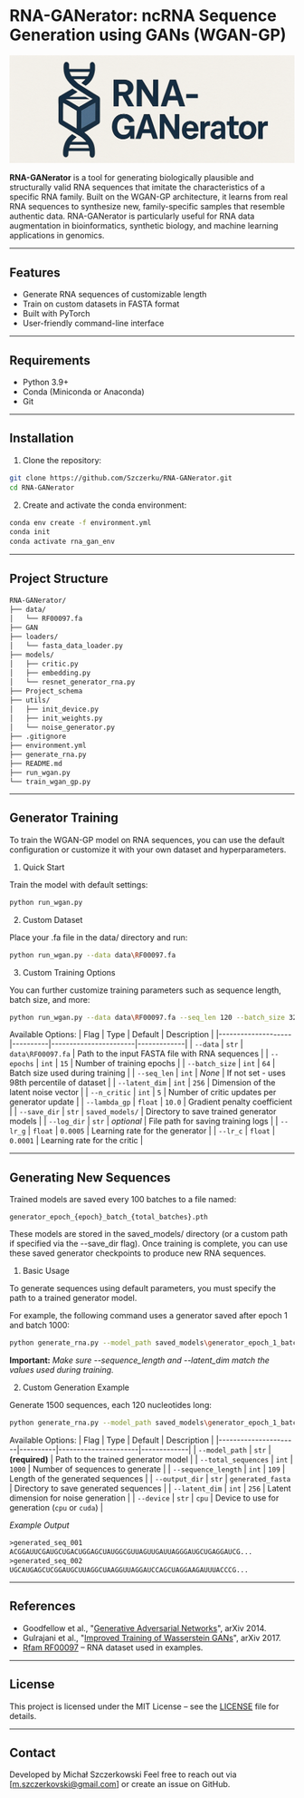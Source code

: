<!-- # GANbert-RNA -->
<!-- ## Project Schema -->
<!-- ![Diagram](Project_schema/project.drawio.svg) -->

# RNA-GANerator: ncRNA Sequence Generation using GANs (WGAN-GP)
![Logo](Project_schema/logos.png)

**RNA-GANerator** is a tool for generating biologically plausible and structurally valid RNA sequences that imitate the characteristics of a specific RNA family. Built on the WGAN-GP architecture, it learns from real RNA sequences to synthesize new, family-specific samples that resemble authentic data. RNA-GANerator is particularly useful for RNA data augmentation in bioinformatics, synthetic biology, and machine learning applications in genomics.

---

## Features

- Generate RNA sequences of customizable length
- Train on custom datasets in FASTA format
- Built with PyTorch
- User-friendly command-line interface

---

## Requirements

- Python 3.9+
- Conda (Miniconda or Anaconda)
- Git

---

## Installation

1. Clone the repository:

```bash
git clone https://github.com/Szczerku/RNA-GANerator.git
cd RNA-GANerator
```

2. Create and activate the conda environment:

```bash
conda env create -f environment.yml
conda init
conda activate rna_gan_env
```

---


## Project Structure

```plaintext
RNA-GANerator/
├── data/
│   └── RF00097.fa
├── GAN
├── loaders/
│   └── fasta_data_loader.py
├── models/
│   ├── critic.py
│   ├── embedding.py
│   └── resnet_generator_rna.py
├── Project_schema
├── utils/
│   ├── init_device.py
│   ├── init_weights.py
│   └── noise_generator.py
├── .gitignore
├── environment.yml
├── generate_rna.py
├── README.md
├── run_wgan.py
└── train_wgan_gp.py
```

---

## Generator Training

To train the WGAN-GP model on RNA sequences, you can use the default configuration or customize it with your own dataset and hyperparameters.

1. Quick Start

Train the model with default settings:
```bash
python run_wgan.py
```

2. Custom Dataset

Place your .fa file in the data/ directory and run:
```bash
python run_wgan.py --data data\RF00097.fa
```

3. Custom Training Options

You can further customize training parameters such as sequence length, batch size, and more:
```bash
python run_wgan.py --data data\RF00097.fa --seq_len 120 --batch_size 32
```

Available Options:
| Flag               | Type     | Default               | Description |
|--------------------|----------|-----------------------|-------------|
| `--data`           | `str`    | `data\RF00097.fa`     | Path to the input FASTA file with RNA sequences |
| `--epochs`         | `int`    | `15`                  | Number of training epochs |
| `--batch_size`     | `int`    | `64`                  | Batch size used during training |
| `--seq_len`        | `int`    | *None*                | If not set - uses 98th percentile of dataset |
| `--latent_dim`     | `int`    | `256`                 | Dimension of the latent noise vector |
| `--n_critic`       | `int`    | `5`                   | Number of critic updates per generator update |
| `--lambda_gp`      | `float`  | `10.0`                | Gradient penalty coefficient |
| `--save_dir`       | `str`    | `saved_models/`       | Directory to save trained generator models |
| `--log_dir`        | `str`    | *optional*            | File path for saving training logs |
| `--lr_g`           | `float`  | `0.0005`              | Learning rate for the generator |
| `--lr_c`           | `float`  | `0.0001`              | Learning rate for the critic |


---


## Generating New Sequences
Trained models are saved every 100 batches to a file named:
```plaintext
generator_epoch_{epoch}_batch_{total_batches}.pth
```

These models are stored in the saved_models/ directory (or a custom path if specified via the --save_dir flag). Once training is complete, you can use these saved generator checkpoints to produce new RNA sequences.

1. Basic Usage

To generate sequences using default parameters, you must specify the path to a trained generator model.

For example, the following command uses a generator saved after epoch 1 and batch 1000:
```bash
python generate_rna.py --model_path saved_models\generator_epoch_1_batch_1000.pth
```

**Important:**
*Make sure --sequence_length and --latent_dim match the values used during training.*


2. Custom Generation Example

Generate 1500 sequences, each 120 nucleotides long:
```bash
python generate_rna.py --model_path saved_models\generator_epoch_1_batch_1000.pth --total_sequences 1500 --sequence_length 120
```

Available Options:
| Flag                 | Type     | Default              | Description |
|----------------------|----------|----------------------|-------------|
| `--model_path`       | `str`    | **(required)**       | Path to the trained generator model |
| `--total_sequences`  | `int`    | `1000`               | Number of sequences to generate |
| `--sequence_length`  | `int`    | `109`                | Length of the generated sequences |
| `--output_dir`       | `str`    | `generated_fasta`    | Directory to save generated sequences |
| `--latent_dim`       | `int`    | `256`                | Latent dimension for noise generation |
| `--device`           | `str`    | `cpu`                | Device to use for generation (`cpu` or `cuda`) |

*Example Output*
```plaintext
>generated_seq_001
ACGGAUUCGAUGCUGACUGGAGCUAUGGCGUUAGUUGAUUAGGGAUGCUGAGGAUCG...
>generated_seq_002
UGCAUGAGCUCGGAUGCUUAGGCUAAGGUUAGGAUCCAGCUAGGAAGAUUUACCCG...
```

---


## References
- Goodfellow et al., "[Generative Adversarial Networks](https://arxiv.org/abs/1406.2661)", arXiv 2014.
- Gulrajani et al., "[Improved Training of Wasserstein GANs](https://arxiv.org/abs/1704.00028)", arXiv 2017.
- [Rfam RF00097](https://rfam.org/family/RF00097) – RNA dataset used in examples.


---


## License

This project is licensed under the MIT License – see the [LICENSE](LICENSE) file for details.


---


## Contact

Developed by Michał Szczerkowski 
Feel free to reach out via [m.szczerkovski@gmail.com] or create an issue on GitHub.

